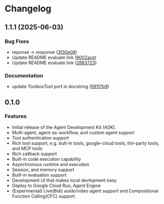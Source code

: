 # Changelog

## 1.1.1 (2025-06-03)


### Bug Fixes

* reponse -&gt; response ([3f30e08](https://github.com/selcukgun/adk-python/commit/3f30e0825d36841832af59b2041546ead9447df5))
* Update README evaluate link ([9002ace](https://github.com/selcukgun/adk-python/commit/9002ace7e58d8a1e19e8b60f7119167baa6ce4d0))
* Update README evaluate link ([2883723](https://github.com/selcukgun/adk-python/commit/28837231dd10a82c67dfe54eb6a4f1b18e130721))


### Documentation

* update ToolboxTool port in docstring ([59117b9](https://github.com/selcukgun/adk-python/commit/59117b9b9635f885164edb5a7bc7f83d217dba83))

## 0.1.0

### Features
* Initial release of the Agent Development Kit (ADK).
* Multi-agent, agent-as-workflow, and custom agent support
* Tool authentication support
* Rich tool support, e.g. bult-in tools, google-cloud tools, thir-party tools, and MCP tools
* Rich callback support
* Built-in code execution capability
* Asynchronous runtime and execution
* Session, and memory support
* Built-in evaluation support
* Development UI that makes local devlopment easy
* Deploy to Google Cloud Run, Agent Engine
* (Experimental) Live(Bidi) auido/video agent support and Compositional Function Calling(CFC) support
